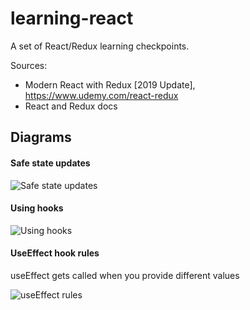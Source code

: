 # learning-react
A set of React/Redux learning checkpoints.

Sources: 
- Modern React with Redux [2019 Update], https://www.udemy.com/react-redux
- React and Redux docs


## Diagrams
#### Safe state updates
![Safe state updates](https://res.cloudinary.com/app-core/image/upload/v1565868080/dev/safe-state-updates.png)

#### Using hooks
![Using hooks](https://res.cloudinary.com/app-core/image/upload/h_350/v1565868079/dev/using-hooks.png)

#### UseEffect hook rules 
useEffect gets called when you provide different values 

![useEffect rules](https://res.cloudinary.com/app-core/image/upload/h_450/v1565892203/dev/use-effect.png)


